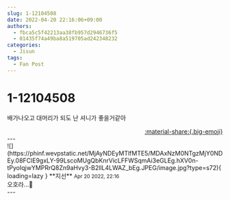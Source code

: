```yaml
---
slug: 1-12104508
date: 2022-04-20 22:16:06+09:00
authors:
  - fbca5c5f42213aa38fb957d2946736f5
  - 01435f74a49ba8a519705ad242348232
categories:
  - Jisun
tags:
  - Fan Post
---
```


# 1-12104508

<div class="post-container" markdown="1">
<div class="content-container md-sidebar__scrollwrap" markdown="1">

배가나오고 대머리가 되도 난 셔니가 좋을거같아

</div>
</div>

<div style="text-align: right;" markdown="1">
<a href="https://weverse.io/fromis9/fanpost/1-12104508" style="text-align: right;">:material-share:{.big-emoji}</a>
</div>
---

<div class="comments-container md-sidebar__scrollwrap" markdown="1">
<div class="comment" markdown="1">
<div class='id-container' markdown="1">
![](https://phinf.wevpstatic.net/MjAyNDEyMTlfMTE5/MDAxNzM0NTgzMjY0NDEy.08FClE9gxLY-99LscoMUgQbKnrVicLFFWSqmAi3eGLEg.hXV0n-tPyoIqjwYMPRrQ8Zn9aHvy3-B2llL4LWAZ_bEg.JPEG/image.jpg?type=s72){ loading=lazy }
**<span class="artist">지선</span>** <small>Apr 20 2022, 22:16</small><br>
</div>
<div class='comment-body' markdown="1">
오호라...🫥
</div>
</div>
</div>
---
